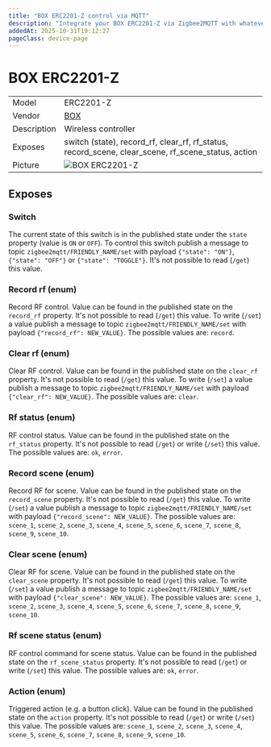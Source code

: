 ```yaml
---
title: "BOX ERC2201-Z control via MQTT"
description: "Integrate your BOX ERC2201-Z via Zigbee2MQTT with whatever smart home infrastructure you are using without the vendor's bridge or gateway."
addedAt: 2025-10-31T19:12:27
pageClass: device-page
---
```


<!-- !!!! -->
<!-- ATTENTION: This file is auto-generated through docgen! -->
<!-- You can only edit the "Notes"-Section between the two comment lines "Notes BEGIN" and "Notes END". -->
<!-- Do not use h1 or h2 heading within "## Notes"-Section. -->
<!-- !!!! -->

# BOX ERC2201-Z

|     |     |
|-----|-----|
| Model | ERC2201-Z  |
| Vendor  | [BOX](/supported-devices/#v=BOX)  |
| Description | Wireless controller |
| Exposes | switch (state), record_rf, clear_rf, rf_status, record_scene, clear_scene, rf_scene_status, action |
| Picture | ![BOX ERC2201-Z](https://www.zigbee2mqtt.io/images/devices/ERC2201-Z.png) |


<!-- Notes BEGIN: You can edit here. Add "## Notes" headline if not already present. -->


<!-- Notes END: Do not edit below this line -->




## Exposes

### Switch 
The current state of this switch is in the published state under the `state` property (value is `ON` or `OFF`).
To control this switch publish a message to topic `zigbee2mqtt/FRIENDLY_NAME/set` with payload `{"state": "ON"}`, `{"state": "OFF"}` or `{"state": "TOGGLE"}`.
It's not possible to read (`/get`) this value.

### Record rf (enum)
Record RF control.
Value can be found in the published state on the `record_rf` property.
It's not possible to read (`/get`) this value.
To write (`/set`) a value publish a message to topic `zigbee2mqtt/FRIENDLY_NAME/set` with payload `{"record_rf": NEW_VALUE}`.
The possible values are: `record`.

### Clear rf (enum)
Clear RF control.
Value can be found in the published state on the `clear_rf` property.
It's not possible to read (`/get`) this value.
To write (`/set`) a value publish a message to topic `zigbee2mqtt/FRIENDLY_NAME/set` with payload `{"clear_rf": NEW_VALUE}`.
The possible values are: `clear`.

### Rf status (enum)
RF control status.
Value can be found in the published state on the `rf_status` property.
It's not possible to read (`/get`) or write (`/set`) this value.
The possible values are: `ok`, `error`.

### Record scene (enum)
Record RF for scene.
Value can be found in the published state on the `record_scene` property.
It's not possible to read (`/get`) this value.
To write (`/set`) a value publish a message to topic `zigbee2mqtt/FRIENDLY_NAME/set` with payload `{"record_scene": NEW_VALUE}`.
The possible values are: `scene_1`, `scene_2`, `scene_3`, `scene_4`, `scene_5`, `scene_6`, `scene_7`, `scene_8`, `scene_9`, `scene_10`.

### Clear scene (enum)
Clear RF for scene.
Value can be found in the published state on the `clear_scene` property.
It's not possible to read (`/get`) this value.
To write (`/set`) a value publish a message to topic `zigbee2mqtt/FRIENDLY_NAME/set` with payload `{"clear_scene": NEW_VALUE}`.
The possible values are: `scene_1`, `scene_2`, `scene_3`, `scene_4`, `scene_5`, `scene_6`, `scene_7`, `scene_8`, `scene_9`, `scene_10`.

### Rf scene status (enum)
RF control command for scene status.
Value can be found in the published state on the `rf_scene_status` property.
It's not possible to read (`/get`) or write (`/set`) this value.
The possible values are: `ok`, `error`.

### Action (enum)
Triggered action (e.g. a button click).
Value can be found in the published state on the `action` property.
It's not possible to read (`/get`) or write (`/set`) this value.
The possible values are: `scene_1`, `scene_2`, `scene_3`, `scene_4`, `scene_5`, `scene_6`, `scene_7`, `scene_8`, `scene_9`, `scene_10`.

